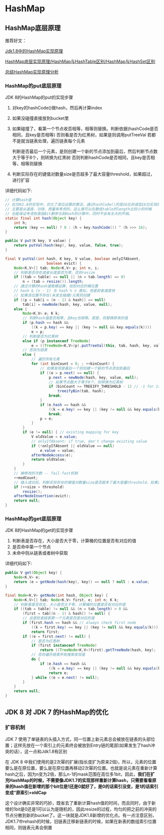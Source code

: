 # HashMap

## HashMap底层原理

推荐好文：

[Jdk1.8中的HashMap实现原理](https://www.cnblogs.com/chengdabelief/p/7419776.html)

[HashMap底层实现原理/HashMap与HashTable区别/HashMap与HashSet区别](https://www.cnblogs.com/beatIteWeNerverGiveUp/p/5709841.html)

[总结HashMap实现原理分析](https://blog.csdn.net/hefenglian/article/details/79763634)

### HashMap的put底层原理

JDK 8的HashMap的put的实现步骤

1. 对key的hashCode()做hash，然后再计算index

2.  如果没碰撞直接放到bucket里

3. 如果碰撞了，看第一个节点收否相等，相等则替换。判断依据(hashCode是否相同，且key是否相等)
   否则看是否为红黑树，如果是则调用putTreeVal
   若都不是就当链表处理，遍历链表每个元素

   判断是否最后一个元素，是则创建一个新的节点添加到最后，然后判断节点数大于等于8个，则转换为红黑树
   否则判断hashCode是否相同，且key是否相等，相等则替换

4. 判断实际存在的键值对数量size是否超多了最大容量threshold，如果超过，进行扩容

详细代码如下:

```java
// 计算hash值
// 在JDK1.8的实现中，优化了高位运算的算法，通过hashCode()的高16位异或低16位实现的
// 主要是从速度、功效、质量来考虑的，这么做可以在数组table的length比较小的时候
// 也能保证考虑到高低Bit都参与到Hash的计算中，同时不会有太大的开销。
static final int hash(Object key) {
    int h;
    return (key == null) ? 0 : (h = key.hashCode()) ^ (h >>> 16);
} 

public V put(K key, V value) {
	return putVal(hash(key), key, value, false, true);
}

final V putVal(int hash, K key, V value, boolean onlyIfAbsent,
                   boolean evict) {
    Node<K,V>[] tab; Node<K,V> p; int n, i;
    // 判断是否存在或者长度是否为零，否则resize
    if ((tab = table) == null || (n = tab.length) == 0)
        n = (tab = resize()).length;
    // 通过计算的hash值取模运算，找到对应的桶位置
    // hash & (n - 1) 与 hash % n 类似，但是前者速度快
    // 如果该位置不存在(未发生碰撞)元素则创建
    if ((p = tab[i = (n - 1) & hash]) == null)
        tab[i] = newNode(hash, key, value, null);
    else {
        Node<K,V> e; K k;
        // 判断hash值是否相等，且key也相等。若是，则替换原来的值
        if (p.hash == hash &&
            ((k = p.key) == key || (key != null && key.equals(k))))
            e = p;
        // 判断是否为红黑树
        else if (p instanceof TreeNode)
            e = ((TreeNode<K,V>)p).putTreeVal(this, tab, hash, key, value);
        // 否则为链表
        else {
            // 遍历所有元素
            for (int binCount = 0; ; ++binCount) {
                // 如果发现是最后一个则创建一个新的节点添加到最后
                if ((e = p.next) == null) {
                    p.next = newNode(hash, key, value, null);
                    // 如果节点数大于等于8个，则转换为红黑树
                    if (binCount >= TREEIFY_THRESHOLD - 1) // -1 for 1st
                        treeifyBin(tab, hash);
                    break;
                }
                if (e.hash == hash &&
                    ((k = e.key) == key || (key != null && key.equals(k))))
                    break;
                p = e;
            }
        }
        if (e != null) { // existing mapping for key
            V oldValue = e.value;
            // onlyIfAbsent: if true, don't change existing value
            if (!onlyIfAbsent || oldValue == null)
                e.value = value;
            afterNodeAccess(e);
            return oldValue;
        }
    }
    // 被修改的次数 -- fail-fast机制
    ++modCount;
    // 插入成功后，判断实际存在的键值对数量size是否超多了最大容量threshold，如果超过，进行扩容
    if (++size > threshold)
        resize();
    afterNodeInsertion(evict);
    return null;
}
```



### HashMap的get底层原理

JDK 8的HashMap的get的实现步骤

1. 判断表是否存在，大小是否大于零，计算桶的位置是否有对应的值
2. 是否命中第一个节点
3. 未命中则从链表或者树中获取

详细代码如下:

```java
public V get(Object key) {
    Node<K,V> e;
    return (e = getNode(hash(key), key)) == null ? null : e.value;
}

final Node<K,V> getNode(int hash, Object key) {
    Node<K,V>[] tab; Node<K,V> first, e; int n; K k;
    // 判断表是否存在，大小是否大于零，计算桶的位置是否有对应的值
    if ((tab = table) != null && (n = tab.length) > 0 &&
        (first = tab[(n - 1) & hash]) != null) {
        // 总是检查链表第一个元素是否是对应的值
        if (first.hash == hash && // always check first node
            ((k = first.key) == key || (key != null && key.equals(k))))
            return first;
        if ((e = first.next) != null) {
            // 是否为红黑树
            if (first instanceof TreeNode)
                return ((TreeNode<K,V>)first).getTreeNode(hash, key);
            // 否则遍历链表所有搜索发现值
            do {
                if (e.hash == hash &&
                    ((k = e.key) == key || (key != null && key.equals(k))))
                    return e;
            } while ((e = e.next) != null);
        }
    }
    return null;
}
```



## JDK 8 对 JDK 7 的HashMap的优化

### 扩容机制

JDK 7  使用了单链表的头插入方式，同一位置上新元素总会被放在链表的头部位置；这样先放在一个索引上的元素终会被放到Entry链的尾部(如果发生了hash冲突的话），这一点和Jdk1.8有区别

在 JDK 8 中我们使用的是2次幂的扩展(指长度扩为原来2倍)，所以，元素的位置要么是在原位置，要么是在原位置再移动2次幂的位置。也就是说元素在重新计算hash之后，因为n变为2倍，那么n-1的mask范围在高位多1bit，因此，**我们在扩充HashMap的时候，不需要像JDK1.7的实现那样重新计算hash，只需要看看原来的hash值在新增的那个bit位是1还是0就好了，是0的话索引没变，是1的话索引变成“原索引+oldCap**

这个设计确实非常的巧妙，既省去了重新计算hash值的时间，而且同时，由于新增的1bit是0还是1可以认为是随机的，因此resize的过程，均匀的把之前的冲突的节点分散到新的bucket了。这一块就是JDK1.8新增的优化点。有一点注意区别，JDK1.7中rehash的时候，旧链表迁移新链表的时候，如果在新表的数组索引位置相同，则链表元素会倒置